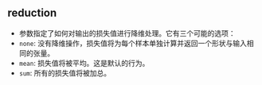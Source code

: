 
## reduction 
- 参数指定了如何对输出的损失值进行降维处理。它有三个可能的选项：
- ```none```: 没有降维操作，损失值将为每个样本单独计算并返回一个形状与输入相同的张量。
- ```mean```: 损失值将被平均。这是默认的行为。
- ```sum```: 所有的损失值将被加总。
